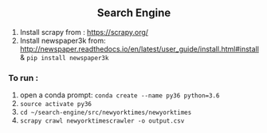 <h2 align="center">Search Engine</h2>

1. Install scrapy from : https://scrapy.org/
2. Install newspaper3k from: http://newspaper.readthedocs.io/en/latest/user_guide/install.html#install & `pip install newspaper3k`


### To run :

1. open a conda prompt: `conda create --name py36 python=3.6`
2. `source activate py36`
3. `cd ~/search-engine/src/newyorktimes/newyorktimes`
4. `scrapy crawl newyorktimescrawler -o output.csv`
